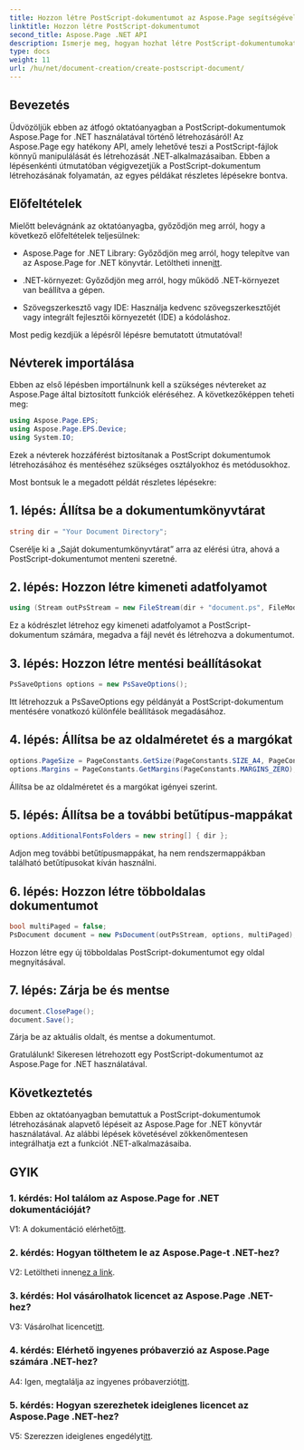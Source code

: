 ```yaml
---
title: Hozzon létre PostScript-dokumentumot az Aspose.Page segítségével .NET-hez
linktitle: Hozzon létre PostScript-dokumentumot
second_title: Aspose.Page .NET API
description: Ismerje meg, hogyan hozhat létre PostScript-dokumentumokat .NET-ben az Aspose.Page használatával. Kövesse lépésenkénti útmutatónkat a zökkenőmentes integráció érdekében. Töltse le a könyvtárat, és kezdje el könnyedén kezelni a PostScript fájlokat.
type: docs
weight: 11
url: /hu/net/document-creation/create-postscript-document/
---
```

## Bevezetés

Üdvözöljük ebben az átfogó oktatóanyagban a PostScript-dokumentumok Aspose.Page for .NET használatával történő létrehozásáról! Az Aspose.Page egy hatékony API, amely lehetővé teszi a PostScript-fájlok könnyű manipulálását és létrehozását .NET-alkalmazásaiban. Ebben a lépésenkénti útmutatóban végigvezetjük a PostScript-dokumentum létrehozásának folyamatán, az egyes példákat részletes lépésekre bontva.

## Előfeltételek

Mielőtt belevágnánk az oktatóanyagba, győződjön meg arról, hogy a következő előfeltételek teljesülnek:

-  Aspose.Page for .NET Library: Győződjön meg arról, hogy telepítve van az Aspose.Page for .NET könyvtár. Letöltheti innen[itt](https://releases.aspose.com/page/net/).

- .NET-környezet: Győződjön meg arról, hogy működő .NET-környezet van beállítva a gépen.

- Szövegszerkesztő vagy IDE: Használja kedvenc szövegszerkesztőjét vagy integrált fejlesztői környezetét (IDE) a kódoláshoz.

Most pedig kezdjük a lépésről lépésre bemutatott útmutatóval!

## Névterek importálása

Ebben az első lépésben importálnunk kell a szükséges névtereket az Aspose.Page által biztosított funkciók eléréséhez. A következőképpen teheti meg:

```csharp
using Aspose.Page.EPS;
using Aspose.Page.EPS.Device;
using System.IO;
```

Ezek a névterek hozzáférést biztosítanak a PostScript dokumentumok létrehozásához és mentéséhez szükséges osztályokhoz és metódusokhoz.

Most bontsuk le a megadott példát részletes lépésekre:

## 1. lépés: Állítsa be a dokumentumkönyvtárat

```csharp
string dir = "Your Document Directory";
```

Cserélje ki a „Saját dokumentumkönyvtárat” arra az elérési útra, ahová a PostScript-dokumentumot menteni szeretné.

## 2. lépés: Hozzon létre kimeneti adatfolyamot

```csharp
using (Stream outPsStream = new FileStream(dir + "document.ps", FileMode.Create))
```

Ez a kódrészlet létrehoz egy kimeneti adatfolyamot a PostScript-dokumentum számára, megadva a fájl nevét és létrehozva a dokumentumot.

## 3. lépés: Hozzon létre mentési beállításokat

```csharp
PsSaveOptions options = new PsSaveOptions();
```

Itt létrehozzuk a PsSaveOptions egy példányát a PostScript-dokumentum mentésére vonatkozó különféle beállítások megadásához.

## 4. lépés: Állítsa be az oldalméretet és a margókat

```csharp
options.PageSize = PageConstants.GetSize(PageConstants.SIZE_A4, PageConstants.ORIENTATION_PORTRAIT);
options.Margins = PageConstants.GetMargins(PageConstants.MARGINS_ZERO);
```

Állítsa be az oldalméretet és a margókat igényei szerint.

## 5. lépés: Állítsa be a további betűtípus-mappákat

```csharp
options.AdditionalFontsFolders = new string[] { dir };
```

Adjon meg további betűtípusmappákat, ha nem rendszermappákban található betűtípusokat kíván használni.

## 6. lépés: Hozzon létre többoldalas dokumentumot

```csharp
bool multiPaged = false;
PsDocument document = new PsDocument(outPsStream, options, multiPaged);
```

Hozzon létre egy új többoldalas PostScript-dokumentumot egy oldal megnyitásával.

## 7. lépés: Zárja be és mentse

```csharp
document.ClosePage();
document.Save();
```

Zárja be az aktuális oldalt, és mentse a dokumentumot.

Gratulálunk! Sikeresen létrehozott egy PostScript-dokumentumot az Aspose.Page for .NET használatával.

## Következtetés

Ebben az oktatóanyagban bemutattuk a PostScript-dokumentumok létrehozásának alapvető lépéseit az Aspose.Page for .NET könyvtár használatával. Az alábbi lépések követésével zökkenőmentesen integrálhatja ezt a funkciót .NET-alkalmazásaiba.

## GYIK

### 1. kérdés: Hol találom az Aspose.Page for .NET dokumentációját?

 V1: A dokumentáció elérhető[itt](https://reference.aspose.com/page/net/).

### 2. kérdés: Hogyan tölthetem le az Aspose.Page-t .NET-hez?

 V2: Letöltheti innen[ez a link](https://releases.aspose.com/page/net/).

### 3. kérdés: Hol vásárolhatok licencet az Aspose.Page .NET-hez?

 V3: Vásárolhat licencet[itt](https://purchase.aspose.com/buy).

### 4. kérdés: Elérhető ingyenes próbaverzió az Aspose.Page számára .NET-hez?

 A4: Igen, megtalálja az ingyenes próbaverziót[itt](https://releases.aspose.com/).

### 5. kérdés: Hogyan szerezhetek ideiglenes licencet az Aspose.Page .NET-hez?

 V5: Szerezzen ideiglenes engedélyt[itt](https://purchase.aspose.com/temporary-license/).